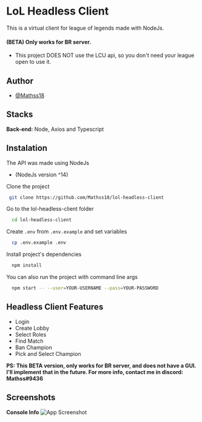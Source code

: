 # LoL Headless Client
This is a virtual client for league of legends made with NodeJs.
#### (BETA) Only works for BR server.
- This project DOES NOT use the LCU api, so you don't need your league open to use it.


## Author

- [@Mathss18](https://github.com/Mathss18)


## Stacks

**Back-end:** Node, Axios and Typescript

## Instalation

The API was made using NodeJs
- (NodeJs version ^14)

Clone the project
```bash
 git clone https://github.com/Mathss18/lol-headless-client
```

Go to the lol-headless-client folder
```bash
  cd lol-headless-client
```

Create `.env` from `.env.example` and set variables
```bash
  cp .env.example .env
```

Install project's dependencies
```bash
  npm install
```

You can also run the project with command line args
```bash
  npm start -- --user=YOUR-USERNAME --pass=YOUR-PASSWORD
```

## Headless Client Features

- Login
- Create Lobby
- Select Roles
- Find Match
- Ban Champion
- Pick and Select Champion

**PS: This BETA version, only works for BR server, and does not have a GUI. I'll implement that in the future. For more info, contact me in discord: Mathss#9436**

## Screenshots

**Console Info**
![App Screenshot](https://i.imgur.com/ECgfXvl.png)

